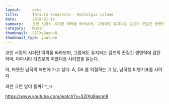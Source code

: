 ```yaml
---
layout:     post
title:      Tatsuro Yamashita - Nostalgia island
date:       2018-01-16
summary:    코인 시장의 시퍼런 떡락을 바라보며, 그럼에도 유지되는 김프의 끈질긴 생명력에 감탄하며, 야마시타 타츠로의 아름다운 시티팝을 듣는다.
category:   Music
thumbnail:  52lXg9asnn8
thumbnail_type: youtube
---
```


코인 시장의 시퍼런 떡락을 바라보며, 그럼에도 유지되는 김프의 끈질긴 생명력에 감탄하며, 야마시타 타츠로의 아름다운 시티팝을 듣는다.

아, 따뜻한 남국의 해변에 가고 싶다.
A, DA 를 익절하는 그 날, 남국행 비행기표를 사야지.

과연 그런 날이 올까? ^\_ㅠ

https://www.youtube.com/watch?v=52lXg9asnn8
